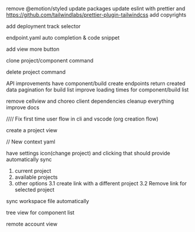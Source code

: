 remove @emotion/styled
update packages
update eslint with prettier and https://github.com/tailwindlabs/prettier-plugin-tailwindcss
add copyrights

add deployment track selector

endpoint.yaml auto completion & code snippet

add view more button

clone project/component command

delete project command

API improvements
have component/build create endpoints return created data
pagination for build list
improve loading times for component/build list

remove cellview and choreo client dependencies
cleanup everything
improve docs


////
Fix first time user flow in cli and vscode (org creation flow)

create a project view

// New context yaml

have settings icon(change project) and clicking that should provide
automatically sync

1. current project
2. available projects
3. other options
3.1 create link with a different project
3.2 Remove link for selected project

sync workspace file automatically

tree view for component list

remote account view

